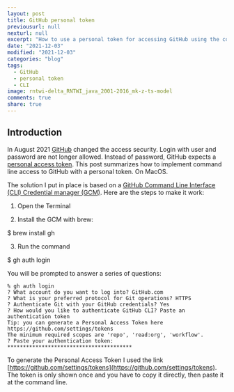 ```yaml
---
layout: post
title: GitHub personal token
previousurl: null
nexturl: null
excerpt: "How to use a personal token for accessing GitHub using the command line"
date: "2021-12-03"
modified: "2021-12-03"
categories: "blog"
tags:
  - GitHub
  - personal token
  - CLI
image: rntwi-delta_RNTWI_java_2001-2016_mk-z-ts-model
comments: true
share: true
---
```


## Introduction

In August 2021 [GitHub](https://github.com) changed the access security. Login with user and password are not longer allowed. Instead of password, GitHub expects a [personal access token](https://github.blog/2020-12-15-token-authentication-requirements-for-git-operations/). This post summarizes how to implement command line access to GitHub with a personal token. On MacOS.

The solution I put in place is based on a [GitHub Command Line Interface (CLI) Credential manager (GCM)](https://docs.github.com/en/get-started/getting-started-with-git/caching-your-github-credentials-in-git). Here are the steps to make it work:

1. Open the <span class='app'>Terminal</span>

2. Install the GCM with <span class='termnalapp'>brew</span>:

<span class='terminal'>$ brew install gh</span>

3. Run the command

<span class='terminal'>$ gh auth login </span>

You will be prompted to answer a series of questions:

```
% gh auth login
? What account do you want to log into? GitHub.com
? What is your preferred protocol for Git operations? HTTPS
? Authenticate Git with your GitHub credentials? Yes
? How would you like to authenticate GitHub CLI? Paste an authentication token
Tip: you can generate a Personal Access Token here https://github.com/settings/tokens
The minimum required scopes are 'repo', 'read:org', 'workflow'.
? Paste your authentication token: ****************************************
```

To generate the Personal Access Token I used the link [https://github.com/settings/tokens](https://github.com/settings/tokens). The token is only shown once and you have to copy it directly, then paste it at the command line.
